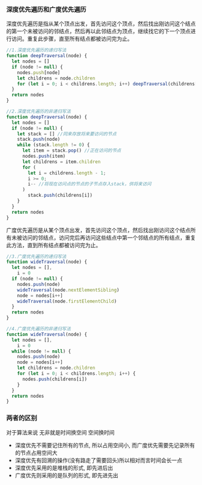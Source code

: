 ### 深度优先遍历和广度优先遍历

深度优先遍历是指从某个顶点出发，首先访问这个顶点，然后找出刚访问这个结点的第一个未被访问的邻结点，然后再以此邻结点为顶点，继续找它的下一个顶点进行访问。重复此步骤，直至所有结点都被访问完为止。

```js
//1.深度优先遍历的递归写法
function deepTraversal(node) {
  let nodes = []
  if (node != null) {
    nodes.push[node]
    let childrens = node.children
    for (let i = 0; i < childrens.length; i++) deepTraversal(childrens[i])
  }
  return nodes
}

//2.深度优先遍历的非递归写法
function deepTraversal(node) {
  let nodes = []
  if (node != null) {
    let stack = [] //同来存放将来要访问的节点
    stack.push(node)
    while (stack.length != 0) {
      let item = stack.pop() //正在访问的节点
      nodes.push(item)
      let childrens = item.children
      for (
        let i = childrens.length - 1;
        i >= 0;
        i-- //将现在访问点的节点的子节点存入stack，供将来访问
      )
        stack.push(childrens[i])
    }
  }
  return nodes
}
```

广度优先遍历是从某个顶点出发，首先访问这个顶点，然后找出刚访问这个结点所有未被访问的邻结点，访问完后再访问这些结点中第一个邻结点的所有结点，重复此方法，直到所有结点都被访问完为止。

```js
//3.广度优先遍历的递归写法
function wideTraversal(node) {
  let nodes = [],
    i = 0
  if (node != null) {
    nodes.push(node)
    wideTraversal(node.nextElementSibling)
    node = nodes[i++]
    wideTraversal(node.firstElementChild)
  }
  return nodes
}

//4.广度优先遍历的非递归写法
function wideTraversal(node) {
  let nodes = [],
    i = 0
  while (node != null) {
    nodes.push(node)
    node = nodes[i++]
    let childrens = node.children
    for (let i = 0; i < childrens.length; i++) {
      nodes.push(childrens[i])
    }
  }
  return nodes
}
```

### 两者的区别

对于算法来说 无非就是时间换空间 空间换时间

- 深度优先不需要记住所有的节点, 所以占用空间小, 而广度优先需要先记录所有的节点占用空间大
- 深度优先有回溯的操作(没有路走了需要回头)所以相对而言时间会长一点
- 深度优先采用的是堆栈的形式, 即先进后出
- 广度优先则采用的是队列的形式, 即先进先出
